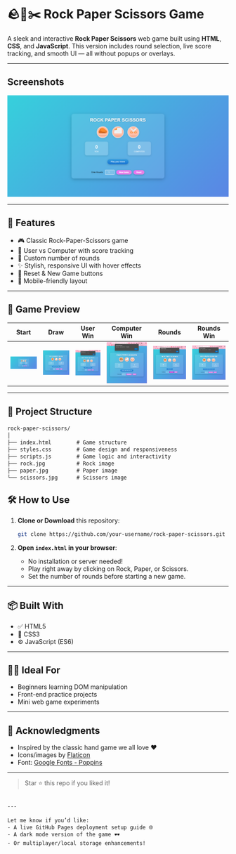 # 🪨📄✂️ Rock Paper Scissors Game

A sleek and interactive **Rock Paper Scissors** web game built using **HTML**, **CSS**, and **JavaScript**. This version includes round selection, live score tracking, and smooth UI — all without popups or overlays.

---

## Screenshots
![RockPaperScissors Screenshot](start.png)

---

## 🚀 Features

- 🎮 Classic Rock-Paper-Scissors game
- 🧠 User vs Computer with score tracking
- 🔢 Custom number of rounds
- ✨ Stylish, responsive UI with hover effects
- 🔁 Reset & New Game buttons
- 📱 Mobile-friendly layout

---

## 📸 Game Preview

| Start | Draw | User Win | Computer Win | Rounds | Rounds Win |
|-------|------|---------|--------------|--------|------------|
| ![Start](start.png) | ![Draw](draw.png) | ![User Win](userwin.png) | ![Computer Win](computerwin.png) | ![Rounds](rounds.png) | ![Rounds Win](roundswin.png) |


---

## 📁 Project Structure

```
rock-paper-scissors/
│
├── index.html        # Game structure
├── styles.css        # Game design and responsiveness
├── scripts.js        # Game logic and interactivity
├── rock.jpg          # Rock image
├── paper.jpg         # Paper image
└── scissors.jpg      # Scissors image
```

## 🛠️ How to Use

1. **Clone or Download** this repository:
   ```bash
   git clone https://github.com/your-username/rock-paper-scissors.git
   ```

2. **Open `index.html` in your browser**:
   - No installation or server needed!
   - Play right away by clicking on Rock, Paper, or Scissors.
   - Set the number of rounds before starting a new game.

---

## 📦 Built With

- ✅ HTML5
- 🎨 CSS3
- ⚙️ JavaScript (ES6)

---

## 🧑‍🎓 Ideal For

- Beginners learning DOM manipulation
- Front-end practice projects
- Mini web game experiments

---

## 🙌 Acknowledgments

- Inspired by the classic hand game we all love ❤️
- Icons/images by [Flaticon](https://www.flaticon.com/)
- Font: [Google Fonts - Poppins](https://fonts.google.com/specimen/Poppins)

---

> Star ⭐ this repo if you liked it!
```

---

Let me know if you’d like:
- A live GitHub Pages deployment setup guide 🌐
- A dark mode version of the game 🕶️
- Or multiplayer/local storage enhancements!
